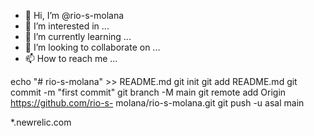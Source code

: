 - 👋 Hi, I’m @rio-s-molana
- 👀 I’m interested in ...
- 🌱 I’m currently learning ...
- 💞️ I’m looking to collaborate on ...
- 📫 How to reach me ...

<!---
rio-s-molana/rio-s-molana is a ✨ special ✨ repository because its `README.md` (this file) appears on your GitHub profile.
You can click the Preview link to take a look at your changes.
--->
echo "# rio-s-molana" >> README.md 
git init 
git add README.md 
git commit -m "first commit" 
git branch -M main 
git remote add Origin https://github.com/rio-s- molana/rio-s-molana.git
 git push -u asal main
	
*.newrelic.com

